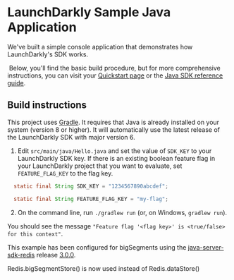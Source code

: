# LaunchDarkly Sample Java Application 

We've built a simple console application that demonstrates how LaunchDarkly's SDK works.

 Below, you'll find the basic build procedure, but for more comprehensive instructions, you can visit your [Quickstart page](https://app.launchdarkly.com/quickstart#/) or the [Java SDK reference guide](https://docs.launchdarkly.com/sdk/server-side/java).

## Build instructions 

This project uses [Gradle](https://gradle.org/). It requires that Java is already installed on your system (version 8 or higher). It will automatically use the latest release of the LaunchDarkly SDK with major version 6.

1. Edit `src/main/java/Hello.java` and set the value of `SDK_KEY` to your LaunchDarkly SDK key. If there is an existing boolean feature flag in your LaunchDarkly project that you want to evaluate, set `FEATURE_FLAG_KEY` to the flag key.

```java
  static final String SDK_KEY = "1234567890abcdef";

  static final String FEATURE_FLAG_KEY = "my-flag";
```

2. On the command line, run `./gradlew run` (or, on Windows, `gradlew run`).

You should see the message `"Feature flag '<flag key>' is <true/false> for this context"`.

This example has been configured for bigSegments using the [java-server-sdk-redis](https://github.com/launchdarkly/java-server-sdk-redis) release [3.0.0](https://github.com/launchdarkly/java-server-sdk-redis/releases/tag/3.0.0).

Redis.bigSegmentStore() is now used instead of Redis.dataStore()
